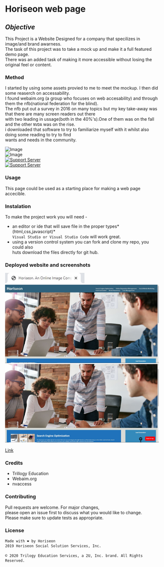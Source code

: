 # Horiseon web page

## *Objective* 
This Project is a Website Designed for a company that specilizes in image/and brand awarness.<br>
The task of this project was to take a mock up and make it a full featured demo page.<br>
There was an added task of making it more accessible without losing the original feel or content.<br>

### Method
I started by using some assets provied to me to meet the mockup. I then did some reaserch on accessability.<br>
I found webaim.org (a group who focuses on web accesability) and through them the nfb(national federation for the blind).<br>
The nfb put out a survey in 2016 on many topics but my key take-away was that there are many screen readers out there<br>
with two leading in ussage(both in the 40%'s).One of them was on the fall and the other `NVDA` was on the rise.<br>
i downloaded that software to try to familiarize myself with it whilst also doing some reading to try to find<br>
wants and needs in the community.



![Image](https://img.shields.io/badge/languages-html%20%7C%20css%20%7C%20javascript-blue)<br>
![Image](https://img.shields.io/website?down_color=red&down_message=Down&style=plastic&up_color=Lightgreen&up_message=Up&url=https%3A%2F%2Frickycohen88.github.io%2FCodeRefractor%2F)<br>
[![Support Server](https://img.shields.io/discord/758849764959191071.svg?color=7289da&label=UofMcohort&logo=discord&style=flat-square)](https://discord.gg/HaWKVB6)<br>
[![Support Server](https://img.shields.io/discord/568508644669390905.svg?color=7289da&label=Personal&logo=discord&style=pastic)](https://discord.gg/Sj6HrJQ)




### Usage 
This page could be used as a starting place for making a web page accecible.

### Instalation
To make the project work you will need -
* an editor or ide that will save file in the proper types*(html,css,javascript)* <br>
`Visual Studio or Visual Studio Code` will work great.
* using a version control system you can fork and clone my repo, you could also<br>
huts download the files directly for git hub.

### Deployed website and screenshots
![Image](images/title.JPG "website title")
![Image](images/Screen1.JPG "Screenshot 1")
![Image](images/screen2.JPG "Screenshot 2")

[Link](https://rickycohen88.github.io/CodeRefractor/)

### Credits
* Trillogy Education
* Webaim.org
* nvaccess

### Contributing
Pull requests are welcome. For major changes,<br>
please open an issue first to discuss what you would like to change.<br>
 Please make sure to update tests as appropriate.


### License

    Made with ❤️️ by Horiseon
    2019 Horiseon Social Solution Services, Inc.
    
    © 2020 Trilogy Education Services, a 2U, Inc. brand. All Rights Reserved.


   
